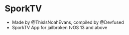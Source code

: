 # SporkTV
- Made by @ThisIsNoahEvans, compiled by @Devfused
- SporkTV App for jailbroken tvOS 13 and above
